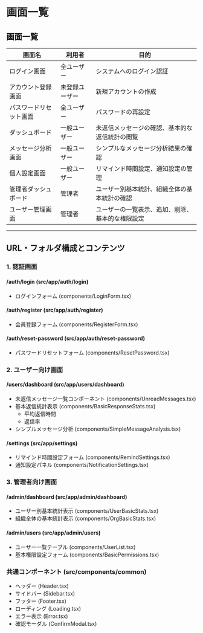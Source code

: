 # 画面一覧

## 画面一覧

| 画面名 | 利用者 | 目的 |
|--------|--------|------|
| ログイン画面 | 全ユーザー | システムへのログイン認証 |
| アカウント登録画面 | 未登録ユーザー | 新規アカウントの作成 |
| パスワードリセット画面 | 全ユーザー | パスワードの再設定 |
| ダッシュボード | 一般ユーザー | 未返信メッセージの確認、基本的な返信統計の閲覧 |
| メッセージ分析画面 | 一般ユーザー | シンプルなメッセージ分析結果の確認 |
| 個人設定画面 | 一般ユーザー | リマインド時間設定、通知設定の管理 |
| 管理者ダッシュボード | 管理者 | ユーザー別基本統計、組織全体の基本統計の確認 |
| ユーザー管理画面 | 管理者 | ユーザーの一覧表示、追加、削除、基本的な権限設定 |

---

## URL・フォルダ構成とコンテンツ
### 1. 認証画面
#### /auth/login (src/app/auth/login)
- ログインフォーム (components/LoginForm.tsx)

#### /auth/register (src/app/auth/register)
- 会員登録フォーム (components/RegisterForm.tsx)

#### /auth/reset-password (src/app/auth/reset-password)
- パスワードリセットフォーム (components/ResetPassword.tsx)
### 2. ユーザー向け画面
#### /users/dashboard (src/app/users/dashboard)
- 未返信メッセージ一覧コンポーネント (components/UnreadMessages.tsx)
- 基本返信統計表示 (components/BasicResponseStats.tsx)
  - 平均返信時間
  - 返信率
- シンプルメッセージ分析 (components/SimpleMessageAnalysis.tsx)

#### /settings (src/app/settings)
- リマインド時間設定フォーム (components/RemindSettings.tsx)
- 通知設定パネル (components/NotificationSettings.tsx)

### 3. 管理者向け画面
#### /admin/dashboard (src/app/admin/dashboard)
- ユーザー別基本統計表示 (components/UserBasicStats.tsx)
- 組織全体の基本統計表示 (components/OrgBasicStats.tsx)

#### /admin/users (src/app/admin/users)
- ユーザー一覧テーブル (components/UserList.tsx)
- 基本権限設定フォーム (components/BasicPermissions.tsx)

### 共通コンポーネント (src/components/common)
- ヘッダー (Header.tsx)
- サイドバー (Sidebar.tsx)
- フッター (Footer.tsx)
- ローディング (Loading.tsx)
- エラー表示 (Error.tsx)
- 確認モーダル (ConfirmModal.tsx)
